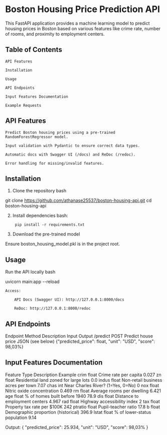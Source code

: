 # Boston Housing Price Prediction API

This FastAPI application provides a machine learning model to predict housing prices in Boston based on various features like crime rate, number of rooms, and proximity to employment centers.
## Table of Contents

    API Features

    Installation

    Usage

    API Endpoints

    Input Features Documentation

    Example Requests
## API Features

    Predict Boston housing prices using a pre-trained RandomForestRegressor model.

    Input validation with Pydantic to ensure correct data types.

    Automatic docs with Swagger UI (/docs) and ReDoc (/redoc).

    Error handling for missing/invalid features.

## Installation
1. Clone the repository
bash

git clone https://github.com/athanase25537/boston-housing-api.git
cd boston-housing-api

2. Install dependencies
    bash:

        pip install -r requirements.txt

3. Download the pre-trained model

Ensure boston_housing_model.pkl is in the project root.
## Usage
Run the API locally
bash

uvicorn main:app --reload

    Access:

        API Docs (Swagger UI): http://127.0.0.1:8000/docs

        ReDoc: http://127.0.0.1:8000/redoc


## API Endpoints
Endpoint	Method	Description	Input	Output
/predict	POST	Predict house price	JSON (see below)	{"predicted_price": float, "unit": "USD", "score": 98,03%}

## Input Features Documentation
Feature	Type	Description	Example
crim	float	Crime rate per capita	0.027
zn	float	Residential land zoned for large lots	0.0
indus	float	Non-retail business acres per town	7.07
chas	int	Near Charles River? (1=Yes, 0=No)	0
nox	float	Nitric oxide concentration	0.469
rm	float	Average rooms per dwelling	6.421
age	float	% of homes built before 1940	78.9
dis	float	Distance to employment centers	4.967
rad	float	Highway accessibility index	2
tax	float	Property tax rate per $100K	242
ptratio	float	Pupil-teacher ratio	17.8
b	float	Demographic proportion (historical)	396.9
lstat	float	% of lower-status population	9.14

Output:
{
    "predicted_price": 25.934,
    "unit": "USD", 
    "score": 98,03%
}
